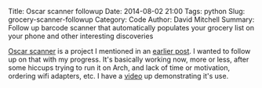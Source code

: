 Title: Oscar scanner followup
Date: 2014-08-02 21:00
Tags: python 
Slug: grocery-scanner-followup
Category: Code
Author: David Mitchell
Summary: Follow up barcode scanner that automatically populates your grocery list on your phone and other interesting discoveries

[Oscar scanner][oscar] is a project I mentioned in an [earlier post][oscar-post]. 
I wanted to follow up on that with my progress. It's basically working now,
more or less, after some hiccups trying to run it on Arch, and lack of 
time or motivation, ordering wifi adapters, etc. I have a [video][oscar-video]
up demonstrating it's use.

[oscar]: https://github.com/danslimmon/oscar
[oscar-video]: http://youtu.be/i-llLhHVLy0
[oscar-post]: /grocery-scanner.html



